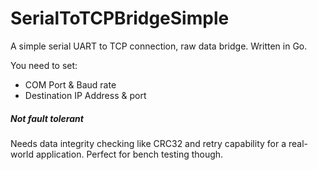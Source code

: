 # SerialToTCPBridgeSimple
A simple serial UART to TCP connection, raw data bridge. Written in Go.

You need to set:
- COM Port & Baud rate
- Destination IP Address & port

##### Not fault tolerant
Needs data integrity checking like CRC32 and retry capability for a real-world application. Perfect for bench testing though.
